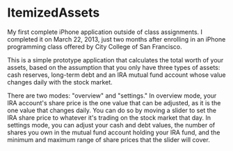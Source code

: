 ItemizedAssets
==============

My first complete iPhone application outside of class assignments.  I completed it on March 22, 2013, just two months after enrolling in an iPhone programming class offered by City College of San Francisco.

This is a simple prototype application that calculates the total worth of your assets, based on the assumption that you only have three types of assets: cash reserves, long-term debt and an IRA mutual fund account whose value changes daily with the stock market.

There are two modes:  "overview" and "settings."  In overview mode, your IRA account's share price is the one value that can be adjusted, as it is the one value that changes daily.  You can do so by moving a slider to set the IRA share price to whatever it's trading on the stock market that day.  In settings mode, you can adjust your cash and debt values, the number of shares you own in the mutual fund account holding your IRA fund, and the minimum and maximum range of share prices that the slider will cover.